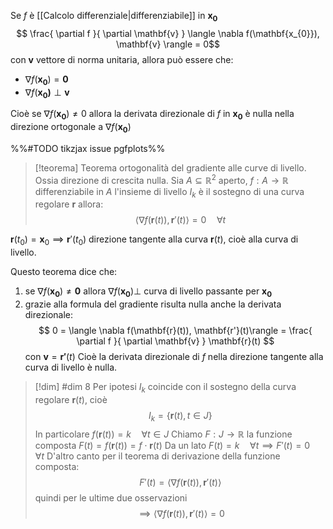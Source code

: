 Se $f$ è [[Calcolo differenziale|differenziabile]] in $\mathbf{x_{0}}$
$$ \frac{ \partial f }{ \partial \mathbf{v} } \langle \nabla f(\mathbf{x_{0}}), \mathbf{v} \rangle  = 0$$
con $\mathbf{v}$ vettore di norma unitaria, allora può essere che:
- $\nabla f(\mathbf{x_{0}})= \mathbf{0}$
- $\nabla f (\mathbf{x_{0})} \perp \mathbf{v}$

Cioè se $\nabla f(\mathbf{x_{0}}) \neq 0$ allora la derivata direzionale di $f$ in $\mathbf{x_{0}}$ è nulla nella direzione ortogonale a $\nabla f(\mathbf{x_{0}})$

%%#TODO tikzjax issue pgfplots%%

>[!teorema] Teorema ortogonalità del gradiente alle curve di livello. Ossia direzione di crescita nulla.
>Sia $A \subseteq \mathbb{R}^2$ aperto, $f : A \to \mathbb{R}$ differenziabile in $A$ 
>l'insieme di livello $I_{k}$ è il sostegno di una curva regolare $\mathbf{r}$ allora:
> $$ \langle \nabla f(\mathbf{r}(t)), \mathbf{r}'(t)\rangle = 0\quad \forall t$$


$\mathbf{r}(t_{0}) = \mathbf{x}_{0} \implies \mathbf{r}'(t_{0})$ direzione tangente alla curva $\mathbf{r}(t)$, cioè alla curva di livello.

Questo teorema dice che:
1. se $\nabla f(\mathbf{x_{0}}) \neq \mathbf{0}$ allora $\nabla f(\mathbf{x_{0}}) \perp$ curva di livello passante per $\mathbf{x_{0}}$
2. grazie alla formula del gradiente risulta nulla anche la derivata direzionale:
 $$ 0 = \langle \nabla f(\mathbf{r}(t)), \mathbf{r'}(t)\rangle = \frac{ \partial f }{ \partial \mathbf{v} } \mathbf{r}(t) $$ con $\mathbf{v} = \mathbf{r'}(t)$ 
 Cioè la derivata direzionale di $f$ nella direzione tangente alla curva di livello è nulla.
>[!dim] #dim 8
>Per ipotesi $I_{k}$ coincide con il sostegno della curva regolare $\mathbf{r}(t)$, cioè
> $$ I_{k} = \{\mathbf{r}(t), t \in J\} $$
> In particolare $f(\mathbf{r}(t)) = k\quad \forall t \in J$
> Chiamo $F : J \to \mathbb{R}$ la funzione composta $F(t) = f(\mathbf{r}(t)) = f \cdot \mathbf{r}(t)$ 
> Da un lato $F(t)=k\quad \forall t \implies F'(t) = 0\quad\forall t$
> D'altro canto per il teorema di derivazione della funzione composta:
>  $$ F'(t) = \langle \nabla f(\mathbf{r}(t)), \mathbf{r}'(t)\rangle$$
>  quindi per le ultime due osservazioni
>  $$\implies\langle \nabla f(\mathbf{r}(t)), \mathbf{r}'(t)\rangle =0$$
